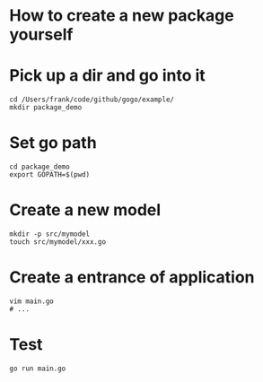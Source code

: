 # How to create a new package yourself


Pick up a dir and go into it
===

    cd /Users/frank/code/github/gogo/example/
    mkdir package_demo

Set go path
===
    
    cd package_demo
    export GOPATH=$(pwd)

Create a new model
===

    mkdir -p src/mymodel
    touch src/mymodel/xxx.go

Create a entrance of application
===
    
    vim main.go
    # ...


Test
===
    
    go run main.go
